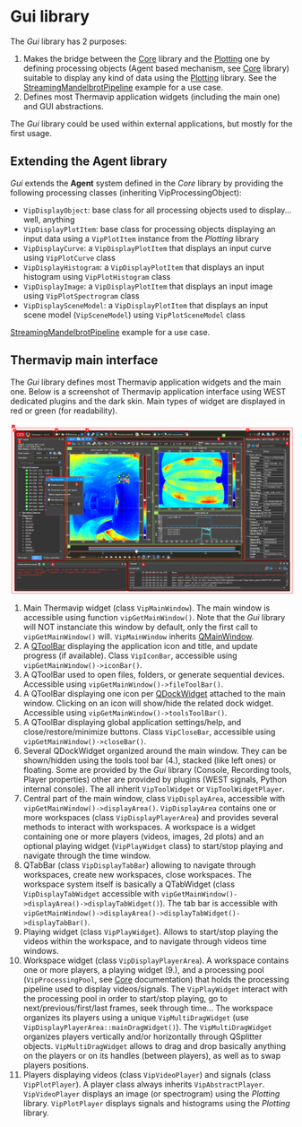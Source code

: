 
# Gui library

The *Gui* library has 2 purposes:

1.	Makes the bridge between the [Core](core.md) library and the [Plotting](plotting.md) one by defining processing objects (Agent based mechanism, see [Core](core.md) library) suitable to display
any kind of data using the [Plotting](plotting.md) library. See the [StreamingMandelbrotPipeline](../src/Tests/Gui/StreamingMandelbrotPipeline/main.cpp) example for a use case.
2.	Defines most Thermavip application widgets (including the main one) and GUI abstractions.

The *Gui* library could be used within external applications, but mostly for the first usage.

## Extending the Agent library

*Gui* extends the **Agent** system defined in the *Core* library by providing the following processing classes (inheriting VipProcessingObject):

-	`VipDisplayObject`: base class for all processing objects used to display... well, anything
-	`VipDisplayPlotItem`: base class for processing objects displaying an input data using a `VipPlotItem` instance from the *Plotting* library
-	`VipDisplayCurve`: a `VipDisplayPlotItem` that displays an input curve using `VipPlotCurve` class
-	`VipDisplayHistogram`: a `VipDisplayPlotItem` that displays an input histogram using `VipPlotHistogram` class
-	`VipDisplayImage`: a `VipDisplayPlotItem` that displays an input image using `VipPlotSpectrogram` class
-	`VipDisplaySceneModel`: a `VipDisplayPlotItem` that displays an input scene model (`VipSceneModel`) using `VipPlotSceneModel` class

[StreamingMandelbrotPipeline](../src/Tests/Gui/StreamingMandelbrotPipeline/main.cpp) example for a use case.


## Thermavip main interface

The *Gui* library defines most Thermavip application widgets and the main one. Below is a screenshot of Thermavip application interface using WEST dedicated plugins and the dark skin.
Main types of widget are displayed in red or green (for readability).

![main_interface_annotated](images/main_interface_annotated.png)


1.	Main Thermavip widget (class `VipMainWindow`). The main window is accessible using function `vipGetMainWindow()`.
	Note that the *Gui* library will NOT instanciate this window by default, only the first call to `vipGetMainWindow()` will.
	`VipMainWindow` inherits [QMainWindow](https://doc.qt.io/qt-6/qmainwindow.html).
2.	A [QToolBar](https://doc.qt.io/qt-6/qtoolbar.html) displaying the application icon and title, and update progress (if available). Class `VipIconBar`, accessible using `vipGetMainWindow()->iconBar()`.
3.	A QToolBar used to open files, folders, or generate sequential devices. Accessible using `vipGetMainWindow()->fileToolBar()`.
4.	A QToolBar displaying one icon per [QDockWidget](https://doc.qt.io/qt-6/qdockwidget.html) attached to the main window.
	Clicking on an icon will show/hide the related dock widget. Accessible using `vipGetMainWindow()->toolsToolBar()`.
5.	A QToolBar displaying global application settings/help, and close/restore/minimize buttons. Class `VipCloseBar`, accessible using `vipGetMainWindow()->closeBar()`.
6.	Several QDockWidget organized around the main window. They can be shown/hidden using the tools tool bar (4.), stacked (like left ones) or floating.
	Some are provided by the *Gui* library (Console, Recording tools, Player properties) other are provided by plugins (WEST signals, Python internal console).
	The all inherit `VipToolWidget` or `VipToolWidgetPlayer`.
7.	Central part of the main window, class `VipDisplayArea`, accessible with `vipGetMainWindow()->displayArea()`.
	`VipDisplayArea` contains one or more workspaces (class `VipDisplayPlayerArea`) and provides several methods to interact with workspaces.
	A workspace is a widget containing one or more players (videos, images, 2d plots) and an optional playing widget (`VipPlayWidget` class) to start/stop playing and navigate through the time window.
8.	QTabBar (class `VipDisplayTabBar`) allowing to navigate through workspaces, create new workspaces, close workspaces.
	The workspace system itself is basically a QTabWidget (class `VipDisplayTabWidget` accessible with `vipGetMainWindow()->displayArea()->displayTabWidget()`).
	The tab bar is accessible with `vipGetMainWindow()->displayArea()->displayTabWidget()->displayTabBar()`.
9.	Playing widget (class `VipPlayWidget`). Allows to start/stop playing the videos within the workspace, and to navigate through videos time windows.
10.	Workspace widget (class `VipDisplayPlayerArea`). A workspace contains one or more players, a playing widget (9.), and a processing pool (`VipProcessingPool`, see [Core](core.md) documentation) that holds the processing pipeline used to display videos/signals.
	The `VipPlayWidget` interact with the processing pool in order to start/stop playing, go to next/previous/first/last frames, seek through time...
	The workspace organizes its players using a unique `VipMultiDragWidget` (use `VipDisplayPlayerArea::mainDragWidget()`). The `VipMultiDragWidget` organizes players vertically and/or horizontally through QSplitter objects.
	`VipMultiDragWidget` allows to drag and drop basically anything on the players or on its handles (between players), as well as to swap players positions.
11.	Players displaying videos (class `VipVideoPlayer`) and signals (class `VipPlotPlayer`). 
	A player class always inherits `VipAbstractPlayer`. `VipVideoPlayer` displays an image (or spectrogram) using the *Plotting* library. `VipPlotPlayer` displays signals and histograms using the *Plotting* library.

